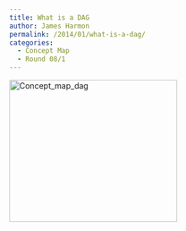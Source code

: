 ```yaml
---
title: What is a DAG
author: James Harmon
permalink: /2014/01/what-is-a-dag/
categories:
  - Concept Map
  - Round 08/1
---
```

[<img class="alignnone size-medium wp-image-5747" alt="Concept_map_dag" src="http://teaching.software-carpentry.org/wp-content/uploads/2014/01/Concept_map_dag-300x254.png" width="300" height="254" />][1]

 [1]: http://teaching.software-carpentry.org/wp-content/uploads/2014/01/Concept_map_dag.png
